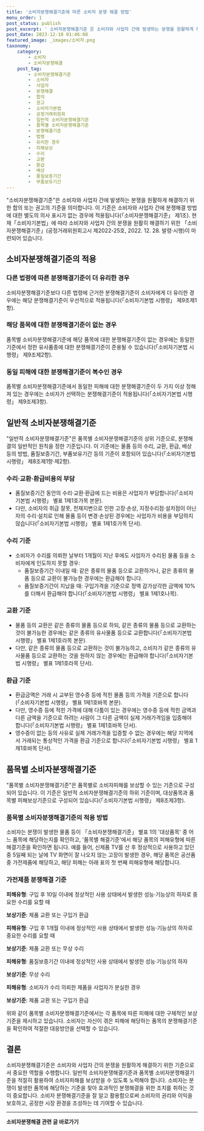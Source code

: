 ```yaml
---
title: '소비자분쟁해결기준에 따른 소비자 분쟁 해결 방법'
menu_order: 1
post_status: publish
post_excerpt: ' 소비자분쟁해결기준 은 소비자와 사업자 간에 발생하는 분쟁을 원활하게 해결하기 위한 합의 또는 권고의 기준을 의미합니다. 이 기준은 소비자와 사업자 간에 분쟁해결 방법에 대한 별도의 의사 표시가 없는 경우에 적용됩니다  소비자분쟁해결기준  제1조 . 현재 소비자기본법 에 따라 소비자와 사업자 간의 분쟁을 원활히 해결하기 위한  소비자분쟁해결기준  공정거래위원회고시 제2022 25호, 2022. 12. 28. 발령 시행 이 마련되어 있습니다.'
post_date: 2023-12-10 01:46:08
featured_image: _images/소비자.png
taxonomy:
    category:
        - 소비자
        - 소비자분쟁해결
    post_tag:
        - 소비자분쟁해결기준
        -  소비자
        -  사업자
        -  분쟁해결
        -  합의
        -  권고
        -  소비자기본법
        -  공정거래위원회
        -  일반적 소비자분쟁해결기준
        -  품목별 소비자분쟁해결기준
        -  분쟁해결기준
        -  법령
        -  유리한 경우
        -  피해보상
        -  수리
        -  교환
        -  환급
        -  배상
        -  품질보증기간
        -  부품보유기간
---
```



"소비자분쟁해결기준"은 소비자와 사업자 간에 발생하는 분쟁을 원활하게 해결하기 위한 합의 또는 권고의 기준을 의미합니다. 이 기준은 소비자와 사업자 간에 분쟁해결 방법에 대한 별도의 의사 표시가 없는 경우에 적용됩니다(「소비자분쟁해결기준」 제1조). 현재「소비자기본법」에 따라 소비자와 사업자 간의 분쟁을 원활히 해결하기 위한 「소비자분쟁해결기준」(공정거래위원회고시 제2022-25호, 2022. 12. 28. 발령·시행)이 마련되어 있습니다.

## 소비자분쟁해결기준의 적용

### 다른 법령에 따른 분쟁해결기준이 더 유리한 경우

소비자분쟁해결기준보다 다른 법령에 근거한 분쟁해결기준이 소비자에게 더 유리한 경우에는 해당 분쟁해결기준이 우선적으로 적용됩니다(「소비자기본법 시행령」 제9조제1항).

### 해당 품목에 대한 분쟁해결기준이 없는 경우

품목별 소비자분쟁해결기준에 해당 품목에 대한 분쟁해결기준이 없는 경우에는 동일한 기준에서 정한 유사품종에 대한 분쟁해결기준이 준용될 수 있습니다(「소비자기본법 시행령」 제9조제2항).

### 동일 피해에 대한 분쟁해결기준이 복수인 경우

품목별 소비자분쟁해결기준에서 동일한 피해에 대한 분쟁해결기준이 두 가지 이상 정해져 있는 경우에는 소비자가 선택하는 분쟁해결기준이 적용됩니다(「소비자기본법 시행령」 제9조제3항).

## 일반적 소비자분쟁해결기준

"일반적 소비자분쟁해결기준"은 품목별 소비자분쟁해결기준의 상위 기준으로, 분쟁해결의 일반적인 원칙을 정한 기준입니다. 이 기준에는 물품 등의 수리, 교환, 환급, 배상 등의 방법, 품질보증기간, 부품보유기간 등의 기준이 포함되어 있습니다(「소비자기본법 시행령」 제8조제1항·제2항).

### 수리·교환·환급비용의 부담

- 품질보증기간 동안의 수리·교환·환급에 드는 비용은 사업자가 부담합니다(「소비자기본법 시행령」 별표 1제1호가목 본문).
- 다만, 소비자의 취급 잘못, 천재지변으로 인한 고장·손상, 지정수리점·설치점이 아닌 자의 수리·설치로 인해 물품 등이 변경·손상된 경우에는 사업자가 비용을 부담하지 않습니다(「소비자기본법 시행령」 별표 1제1호가목 단서).

### 수리 기준

- 소비자가 수리를 의뢰한 날부터 1개월이 지난 후에도 사업자가 수리된 물품 등을 소비자에게 인도하지 못할 경우:
  - 품질보증기간 이내일 때: 같은 종류의 물품 등으로 교환하거나, 같은 종류의 물품 등으로 교환이 불가능한 경우에는 환급해야 합니다.
  - 품질보증기간이 지났을 때: 구입가격을 기준으로 정액 감가상각한 금액에 10%를 더해서 환급해야 합니다(「소비자기본법 시행령」 별표 1제1호나목).

### 교환 기준

- 물품 등의 교환은 같은 종류의 물품 등으로 하되, 같은 종류의 물품 등으로 교환하는 것이 불가능한 경우에는 같은 종류의 유사물품 등으로 교환합니다(「소비자기본법 시행령」 별표 1제1호라목 본문).
- 다만, 같은 종류의 물품 등으로 교환하는 것이 불가능하고, 소비자가 같은 종류의 유사물품 등으로 교환하는 것을 원하지 않는 경우에는 환급해야 합니다(「소비자기본법 시행령」 별표 1제1호라목 단서).

### 환급 기준

- 환급금액은 거래 시 교부된 영수증 등에 적힌 물품 등의 가격을 기준으로 합니다(「소비자기본법 시행령」 별표 1제1호바목 본문).
- 다만, 영수증 등에 적힌 가격에 대해 다툼이 있는 경우에는 영수증 등에 적힌 금액과 다른 금액을 기준으로 하려는 사람이 그 다른 금액이 실제 거래가격임을 입증해야 합니다(「소비자기본법 시행령」 별표 1제1호바목 단서).
- 영수증이 없는 등의 사유로 실제 거래가격을 입증할 수 없는 경우에는 해당 지역에서 거래되는 통상적인 가격을 환급 기준으로 합니다(「소비자기본법 시행령」 별표 1제1호바목 단서).

## 품목별 소비자분쟁해결기준

"품목별 소비자분쟁해결기준"은 품목별로 소비자피해를 보상할 수 있는 기준으로 구성되어 있습니다. 이 기준은 일반적 소비자분쟁해결기준의 하위 기준이며, 대상품목과 품목별 피해보상기준으로 구성되어 있습니다(「소비자기본법 시행령」 제8조제3항).

### 품목별 소비자분쟁해결기준의 적용 방법

소비자는 분쟁이 발생한 물품 등이 「소비자분쟁해결기준」 별표 1의 '대상품목' 중 어느 품목에 해당하는지를 확인하고, '품목별 해결기준'에서 해당 품목의 피해유형에 따른 해결기준을 확인하면 됩니다. 예를 들어, 신제품 TV를 산 후 정상적으로 사용하고 있던 중 5일째 되는 날에 TV 화면이 잘 나오지 않는 고장이 발생한 경우, 해당 품목은 공산품 중 가전제품에 해당하고, 해당 피해는 아래 표의 첫 번째 피해유형에 해당합니다.

### 가전제품 분쟁해결 기준

**피해유형**: 구입 후 10일 이내에 정상적인 사용 상태에서 발생한 성능·기능상의 하자로 중요한 수리를 요할 때

**보상기준**: 제품 교환 또는 구입가 환급

**피해유형**: 구입 후 1개월 이내에 정상적인 사용 상태에서 발생한 성능·기능상의 하자로 중요한 수리를 요할 때

**보상기준**: 제품 교환 또는 무상 수리

**피해유형**: 품질보증기간 이내에 정상적인 사용 상태에서 발생한 성능·기능상의 하자

**보상기준**: 무상 수리

**피해유형**: 소비자가 수리 의뢰한 제품을 사업자가 분실한 경우

**보상기준**: 제품 교환 또는 구입가 환급

위와 같이 품목별 소비자분쟁해결기준에서는 각 품목에 따른 피해에 대한 구체적인 보상기준을 제시하고 있습니다. 소비자는 자신이 겪은 피해에 해당하는 품목의 분쟁해결기준을 확인하여 적절한 대응방안을 선택할 수 있습니다.

## 결론

소비자분쟁해결기준은 소비자와 사업자 간의 분쟁을 원활하게 해결하기 위한 기준으로서 중요한 역할을 수행합니다. 일반적 소비자분쟁해결기준과 품목별 소비자분쟁해결기준을 적절히 활용하여 소비자피해를 보상받을 수 있도록 노력해야 합니다. 소비자는 분쟁이 발생한 품목에 해당하는 기준을 찾아 효과적인 분쟁해결을 위한 조치를 취하는 것이 중요합니다. 소비자 분쟁해결기준을 잘 알고 활용함으로써 소비자의 권리와 이익을 보호하고, 공정한 시장 환경을 조성하는 데 기여할 수 있습니다.
<!-- wp:separator -->
<hr class="wp-block-separator has-alpha-channel-opacity"/>
<!-- /wp:separator -->

<!-- wp:group {"backgroundColor":"base","layout":{"type":"constrained"}} -->
<div class="wp-block-group has-base-background-color has-background"><!-- wp:paragraph {"align":"center","fontSize":"medium"} -->
<p class="has-text-align-center has-large-font-size"><strong>소비자분쟁해결 관련 글 바로가기</strong></p>
<!-- /wp:paragraph -->


<!-- wp:latest-posts
{"categories":[{"id":31632,"count":19,"description":"","link":"https://uknowlaw.com/category/%ec%86%8c%eb%b9%84%ec%9e%90%eb%b6%84%ec%9f%81%ed%95%b4%ea%b2%b0/","name":"소비자분쟁해결","slug":"소비자분쟁해결","taxonomy":"category","parent":0,"meta":[],"_links":{"self":[{"href":"https://uknowlaw.com/wp-json/wp/v2/categories/31632"}],"collection":[{"href":"https://uknowlaw.com/wp-json/wp/v2/categories"}],"about":[{"href":"https://uknowlaw.com/wp-json/wp/v2/taxonomies/category"}],"wp:post_type":[{"href":"https://uknowlaw.com/wp-json/wp/v2/posts?categories=31632"}],"curies":[{"name":"wp","href":"https://api.w.org/{rel}","templated":true}]}}],"postsToShow":100,"excerptLength":28,"postLayout":"grid","columns":2,"featuredImageAlign":"left","featuredImageSizeSlug":"large","fontSize":"small"} /--></div>
<!-- /wp:group -->